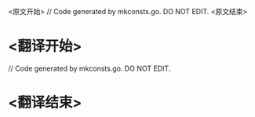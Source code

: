 
<原文开始>
// Code generated by mkconsts.go. DO NOT EDIT.
<原文结束>

# <翻译开始>
// Code generated by mkconsts.go. DO NOT EDIT.
# <翻译结束>

